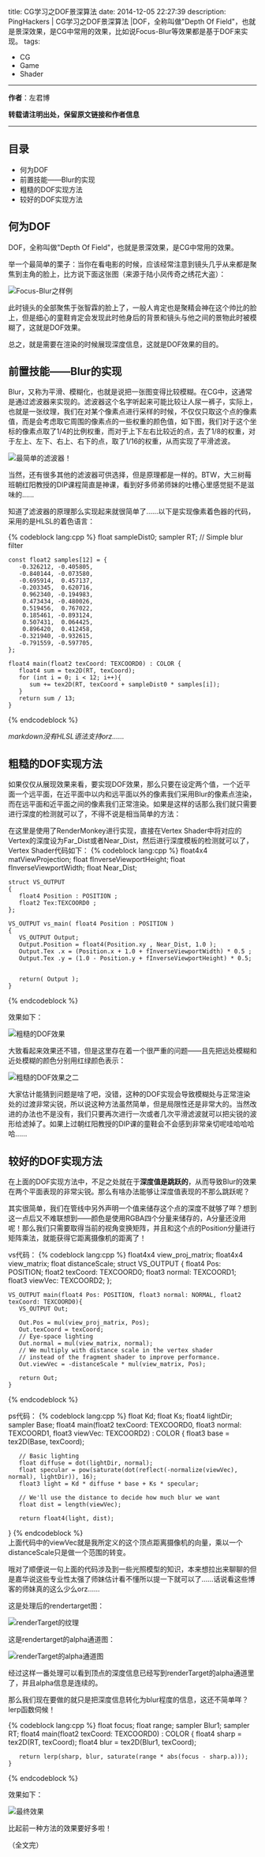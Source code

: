 title: CG学习之DOF景深算法
date: 2014-12-05 22:27:39
description: PingHackers | CG学习之DOF景深算法 |DOF，全称叫做"Depth Of Field"，也就是景深效果，是CG中常用的效果，比如说Focus-Blur等效果都是基于DOF来实现。
tags:
- CG
- Game
- Shader
---
**作者**：左君博

**转载请注明出处，保留原文链接和作者信息**

* * *

## 目录
- 何为DOF
- 前置技能——Blur的实现
- 粗糙的DOF实现方法
- 较好的DOF实现方法

## 何为DOF
DOF，全称叫做"Depth Of Field"，也就是景深效果，是CG中常用的效果。

举一个最简单的栗子：当你在看电影的时候，应该经常注意到镜头几乎从来都是聚焦到主角的脸上，比方说下面这张图（来源于陆小凤传奇之绣花大盗）：
<!-- more -->

![Focus-Blur之样例](http://noahzuo-noah.stor.sinaapp.com/Image.png)

此时镜头的全部聚焦于张智霖的脸上了，一般人肯定也是聚精会神在这个帅比的脸上，但是细心的童鞋肯定会发现此时他身后的背景和镜头与他之间的景物此时被模糊了，这就是DOF效果。

总之，就是需要在渲染的时候展现深度信息，这就是DOF效果的目的。

## 前置技能——Blur的实现
Blur，又称为平滑、模糊化，也就是说把一张图变得比较模糊。在CG中，这通常是通过滤波器来实现的。滤波器这个名字听起来可能比较让人尿一裤子，实际上，也就是一张纹理，我们在对某个像素点进行采样的时候，不仅仅只取这个点的像素值，而是会考虑取它周围的像素点的一些权重的颜色值，如下图，我们对于这个坐标的像素点取了1/4的比例权重，而对于上下左右比较近的点，去了1/8的权重，对于左上、左下、右上、右下的点，取了1/16的权重，从而实现了平滑滤波。

![最简单的滤波器！](http://noahzuo-noah.stor.sinaapp.com/dof-BlurFilter-Image.png)

当然，还有很多其他的滤波器可供选择，但是原理都是一样的。BTW，大三树莓班朝红阳教授的DIP课程简直是神课，看到好多师弟师妹的吐槽心里感觉挺不是滋味的……

知道了滤波器的原理那么实现起来就很简单了……以下是实现像素着色器的代码，采用的是HLSL的着色语言：

{% codeblock lang:cpp %}
    float sampleDist0;
    sampler RT;
    // Simple blur filter
    
    const float2 samples[12] = {
       -0.326212, -0.405805,
       -0.840144, -0.073580,
       -0.695914,  0.457137,
       -0.203345,  0.620716,
        0.962340, -0.194983,
        0.473434, -0.480026,
        0.519456,  0.767022,
        0.185461, -0.893124,
        0.507431,  0.064425,
        0.896420,  0.412458,
       -0.321940, -0.932615,
       -0.791559, -0.597705,
    };
    
    float4 main(float2 texCoord: TEXCOORD0) : COLOR {
       float4 sum = tex2D(RT, texCoord);
       for (int i = 0; i < 12; i++){
          sum += tex2D(RT, texCoord + sampleDist0 * samples[i]);
       }
       return sum / 13;
    }

{% endcodeblock %}	

*markdown没有HLSL语法支持orz……*

## 粗糙的DOF实现方法
如果仅仅从展现效果来看，要实现DOF效果，那么只要在设定两个值，一个近平面一个远平面，在近平面中以内和远平面以外的像素我们采用Blur的像素点渲染，而在远平面和近平面之间的像素我们正常渲染。如果是这样的话那么我们就只需要进行深度的检测就可以了，不得不说是相当简单的方法：

在这里是使用了RenderMonkey进行实现，直接在Vertex Shader中将对应的Vertex的深度设为Far_Dist或者Near_Dist，然后进行深度模板的检测就可以了，Vertex Shader代码如下：
{% codeblock lang:cpp %}
    float4x4 matViewProjection;
    float fInverseViewportHeight;
    float fInverseViewportWidth;
    float Near_Dist;
    
    struct VS_OUTPUT
    {
       float4 Position : POSITION ;
       float2 Tex:TEXCOORD0 ;
    };
    
    VS_OUTPUT vs_main( float4 Position : POSITION )
    {
       VS_OUTPUT Output;
       Output.Position = float4(Position.xy , Near_Dist, 1.0 );
       Output.Tex .x = (Position.x + 1.0 + fInverseViewportWidth) * 0.5 ;
       Output.Tex .y = (1.0 - Position.y + fInverseViewportHeight) * 0.5;
      
      
       return( Output );  
    }
{% endcodeblock %}	

效果如下：

![粗糙的DOF效果](http://noahzuo-noah.stor.sinaapp.com/DOF-BlurFilter-Depth.png)

大致看起来效果还不错，但是这里存在着一个很严重的问题——且先把远处模糊和近处模糊的颜色分别用红绿颜色表示：

![粗糙的DOF效果之二](http://noahzuo-noah.stor.sinaapp.com/DOF-BlurFilter-Depth-RedGreen.png)

大家估计能猜到问题是啥了吧，没错，这种的DOF实现会导致模糊处与正常渲染处的过渡非常尖锐，所以说这种方法虽然简单，但是局限性还是非常大的。当然改进的办法也不是没有，我们只要再次进行一次或者几次平滑滤波就可以把尖锐的波形给滤掉了。如果上过朝红阳教授的DIP课的童鞋会不会感到非常亲切呢哇哈哈哈哈……

## 较好的DOF实现方法
在上面的DOF实现方法中，不足之处就在于**深度值是跳跃的**，从而导致Blur的效果在两个平面表现的非常尖锐。那么有啥办法能够让深度值表现的不那么跳跃呢？

其实很简单，我们在管线中另外声明一个值来储存这个点的深度不就够了咩？想到这一点后又不难联想到——颜色是使用RGBA四个分量来储存的，A分量还没用呢！那么我们只需要取得当前的视角变换矩阵，并且和这个点的Position分量进行矩阵乘法，就能获得它距离摄像机的距离了！

vs代码：
{% codeblock lang:cpp %}
    float4x4 view_proj_matrix;
    float4x4 view_matrix;
    float distanceScale;
    struct VS_OUTPUT {
       float4 Pos:      POSITION;
       float2 texCoord: TEXCOORD0;
       float3 normal:   TEXCOORD1;
       float3 viewVec:  TEXCOORD2;
    };
    
    VS_OUTPUT main(float4 Pos: POSITION, float3 normal: NORMAL, float2 texCoord: TEXCOORD0){
       VS_OUTPUT Out;
    
       Out.Pos = mul(view_proj_matrix, Pos);
       Out.texCoord = texCoord;
       // Eye-space lighting
       Out.normal = mul(view_matrix, normal);
       // We multiply with distance scale in the vertex shader
       // instead of the fragment shader to improve performance.
       Out.viewVec = -distanceScale * mul(view_matrix, Pos);
    
       return Out;
    }
{% endcodeblock %}	

ps代码：
{% codeblock lang:cpp %}
    float Kd;
    float Ks;
    float4 lightDir;
    sampler Base;
    float4 main(float2 texCoord: TEXCOORD0, float3 normal: TEXCOORD1, float3 viewVec: TEXCOORD2) : COLOR {
       float3 base = tex2D(Base, texCoord);
    
       // Basic lighting
       float diffuse = dot(lightDir, normal);
       float specular = pow(saturate(dot(reflect(-normalize(viewVec), normal), lightDir)), 16);
       float3 light = Kd * diffuse * base + Ks * specular;
    
       // We'll use the distance to decide how much blur we want
       float dist = length(viewVec);
    
       return float4(light, dist);
}
{% endcodeblock %}	
上面代码中的viewVec就是我所定义的这个顶点距离摄像机的向量，乘以一个distanceScale只是做一个范围的转变。

哦对了顺便说一句上面的代码涉及到一些光照模型的知识，本来想拉出来聊聊的但是嘉华说这些专业性太强了师妹估计看不懂所以提一下就可以了……话说看这些博客的师妹真的这么少么orz……

这是处理后的rendertarget图：

![renderTarget的纹理](http://noahzuo-noah.stor.sinaapp.com/DOF-BlurFilter-Alpha1.png)

这是rendertarget的alpha通道图：

![renderTarget的alpha通道图](http://noahzuo-noah.stor.sinaapp.com/DOF-BlurFilter-Alpha2.png)

经过这样一番处理可以看到顶点的深度信息已经写到renderTarget的alpha通道里了，并且alpha信息是连续的。

那么我们现在要做的就只是把深度信息转化为blur程度的信息，这还不简单咩？lerp函数伺候！

{% codeblock lang:cpp %}
    float focus;
    float range;
    sampler Blur1;
    sampler RT;
    float4 main(float2 texCoord: TEXCOORD0) : COLOR {
       float4 sharp = tex2D(RT,   texCoord);
       float4 blur  = tex2D(Blur1, texCoord);
    
       return lerp(sharp, blur, saturate(range * abs(focus - sharp.a)));
    }
{% endcodeblock %}	

效果如下：

![最终效果](http://noahzuo-noah.stor.sinaapp.com/DOF-BlurFilter-Alpha-Result.png)

比起前一种方法的效果要好多啦！

（全文完）
